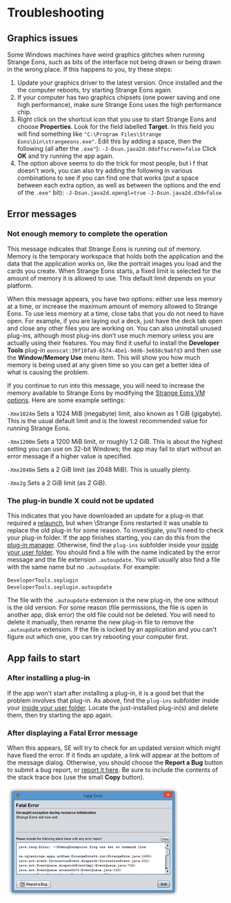 # Troubleshooting

## Graphics issues

Some Windows machines have weird graphics glitches when running Strange Eons, such as bits of the interface not being drawn or being drawn in the wrong place. If this happens to you, try these steps:

1. Update your graphics driver to the latest version. Once installed and the the computer reboots, try starting Strange Eons again.
2. If your computer has two graphics chipsets (one power saving and one high performance), make sure Strange Eons uses the high performance chip.
3. Right click on the shortcut icon that you use to start Strange Eons and choose **Properties**. Look for the field labelled **Target**. In this field you will find something like `"C:\Program Files\Strange Eons\bin\strangeeons.exe"`. Edit this by adding a space, then the following (all after the `.exe"`):
   `-J-Dsun.java2d.ddoffscreen=false`
   Click **OK** and try running the app again.
4. The option above seems to do the trick for most people, but i f that doesn't work, you can also try adding the following in various combinations to see if you can find one that works (put a space between each extra option, as well as between the options and the end of the `.exe"` bit):
   `-J-Dsun.java2d.opengl=true`
   `-J-Dsun.java2d.d3d=false`

## Error messages

### Not enough memory to complete the operation

This message indicates that Strange Eons is running out of memory. Memory is the temporary workspace that holds both the application and the data that the application works on, like the portrait images you load and the cards you create. When Strange Eons starts, a fixed limit is selected for the amount of memory it is allowed to use. This default limit depends on your platform.

When this message appears, you have two options: either use less memory at a time, or increase the maximum amount of memory allowed to Strange Eons. To use less memory at a time, close tabs that you do not need to have open. For example, if you are laying out a deck, just have the deck tab open and close any other files you are working on. You can also uninstall unused plug-ins, although most plug-ins don’t use much memory unless you are actually using their features. You may find it useful to install the **Developer Tools** plug-in `eonscat:39f10fa9-6574-4be1-9dd6-3e658c9a6fd3` and then use the **Window/Memory Use** menu item. This will show you how much memory is being used at any given time so you can get a better idea of what is causing the problem.

If you continue to run into this message, you will need to increase the memory available to Strange Eons by modifying the [Strange Eons VM options](um-install-command-line-options.md). Here are some example settings:

`-Xmx1024m`
Sets a 1024 MiB (megabyte) limit, also known as 1 GiB (gigabyte). This is the usual default limit and is the lowest recommended value for running Strange Eons.

`-Xmx1200m`
Sets a 1200 MiB limit, or roughly 1.2 GiB. This is about the highest setting you can use on 32-bit Windows; the app may fail to start without an error message if a higher value is specified.

`-Xmx2048m`
Sets a 2 GiB limit (as 2048 MiB). This is usually plenty.

`-Xmx2g`
Sets a 2 GiB limit (as 2 GiB).

### The plug-in bundle X could not be updated

This indicates that you have downloaded an update for a plug-in that required a [relaunch](um-plugins-relaunching.md), but when \Strange Eons restarted it was unable to replace the old plug-in for some reason. To investigate, you'll need to check your plug-in folder. If the app finishes starting, you can do this from the [plug-in manager](um-plugins-manager.md). Otherwise, find the `plug-ins` subfolder inside your [inside your user folder](um-install-user-folder.md). You should find a file with the name indicated by the error message and the file extension `.autoupdate`. You will usually also find a file with the same name but no `.autoupdate`. For example:

```
DeveloperTools.seplugin 
DeveloperTools.seplugin.autoupdate
```

The file with the `.autoupdate` extension is the new plug-in, the one without is the old version. For some reason (file permissions, the file is open in another app, disk error) the old file could not be deleted. You will need to delete it manually, then rename the new plug-in file to remove the `.autoupdate` extension. If the file is locked by an application and you can't figure out which one, you can try rebooting your computer first.

## App fails to start

### After installing a plug-in

If the app won't start after installing a plug-in, it is a good bet that the problem involves that plug-in. As above, find the `plug-ins` subfolder inside your [inside your user folder](um-install-user-folder.md). Locate the just-installed plug-in(s) and delete them, then try starting the app again.

### After displaying a Fatal Error message

When this appears, SE will try to check for an updated version which might have fixed the error. If it finds an update, a link will appear at the bottom of the message dialog. Otherwise, you should choose the **Report a Bug**  button to submit a bug report, or [report it here](https://cgjennings.ca/contact.html). Be sure to include the contents of the stack trace box (use the small **Copy** button).

![example fatal error dialog](images/fatal-error.png)